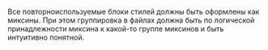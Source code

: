Все повторноиспользуемые блоки стилей должны быть оформлены как миксины.
При этом группировка в файлах должна быть по логической принадлежности миксина к какой-то группе миксинов и быть интуитивно понятной.
